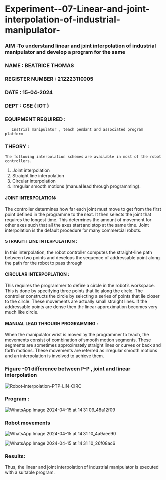 # Experiment--07-Linear-and-joint-interpolation-of-industrial-manipulator-

### AIM :To understand linear and joint interpolation of industrial manipulator and develop a program for the same 


### NAME : BEATRICE THOMAS
### REGISTER NUMBER : 212223110005
### DATE : 15-04-2024
### DEPT : CSE ( IOT )
      
### EQUIPMENT REQUIRED : 

       Instrial manipulator , teach pendant and associated program platform 
      
### THEORY : 
    The following interpolation schemes are available in most of the robot controllers.
1. Joint interpolation
2. Straight line interpolation
3. Circular interpolation
4. Irregular smooth motions (manual lead through programming).
#### JOINT INTERPOLATION: 
The controller determines how far each joint must move to get from the first point defined in the programme to the next. It then selects the joint that
requires the longest time. This determines the amount of movement for other axes such that all the axes start and stop at the same time. Joint interpolation is the default procedure for many commercial robots.

#### STRAIGHT LINE INTERPOLATION : 
In this interpolation, the robot controller computes the straight-line path between two points and develops the sequence of addressable point along the path for the robot to pass through.

#### CIRCULAR INTERPOPLATION : 
This requires the programmer to define a circle in the
robot’s workspace. This is done by specifying three points that lie along the circle. The controller constructs the circle by selecting a series of points that lie closer to the circle. These movements are actually small straight lines. If the addressable points are dense then the linear approximation becomes very much like circle.


#### MANUAL LEAD THROUGH PROGRAMMING : 
When the manipulator wrist is moved by the programmer to teach, the movements consist of combination of smooth motion segments. These segments are sometimes approximately straight lines or curves or back and forth motions. These movements are referred as irregular smooth motions and an interpolation is involved to achieve them.


### Figure -01 difference between P-P , joint and linear interpolation 


![Robot-interpolation-PTP-LIN-CIRC](https://user-images.githubusercontent.com/36288975/201615171-d0886aaa-8220-4b0c-8a1d-3d8a5c69c76a.png)



### Program : 





![WhatsApp Image 2024-04-15 at 14 31 09_48a12f09](https://github.com/Beatricethomas/Experiment--07-Linear-and-joint-interpolation-of-industrial-manipulator-/assets/140035214/890b4c6b-1c09-46e6-af14-28fa76bbe89e)










### Robot movements 




![WhatsApp Image 2024-04-15 at 14 31 10_4a9aee90](https://github.com/Beatricethomas/Experiment--07-Linear-and-joint-interpolation-of-industrial-manipulator-/assets/140035214/9f64f40e-62fc-494f-8129-13ddb3f9cd14)





![WhatsApp Image 2024-04-15 at 14 31 10_26f08ac6](https://github.com/Beatricethomas/Experiment--07-Linear-and-joint-interpolation-of-industrial-manipulator-/assets/140035214/258565ed-c9e4-463e-8ed8-3f2baeaf9468)





### Results:  

Thus, the linear and joint interpolation of industrial manipulator is executed with a suitable
program.

